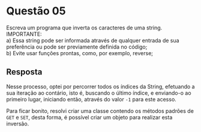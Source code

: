 # Questão 05
Escreva um programa que inverta os caracteres de uma string.
IMPORTANTE:  
a) Essa string pode ser informada através de qualquer entrada de sua preferência ou pode ser previamente definida no código;  
b) Evite usar funções prontas, como, por exemplo, reverse;

## Resposta
Nesse processo, optei por percorrer todos os índices da String, efetuando a sua iteração ao contário, isto é, buscando o último índice, e enviando-o ao primeiro lugar, iniciando então, através do valor `-1` para este acesso.

Para ficar bonito, resolvi criar uma classe contendo os métodos padrões de `GET` e `SET`, desta forma, é possível criar um objeto para realizar esta inversão.